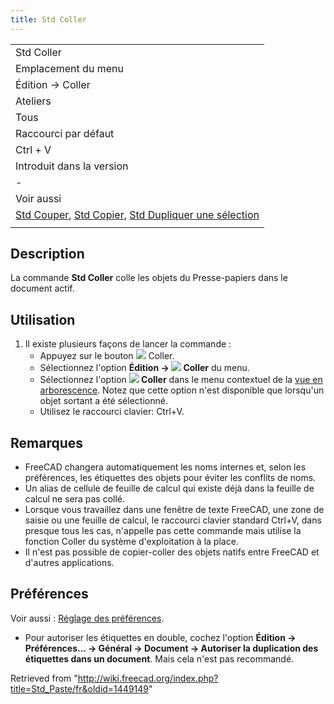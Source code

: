 ```yaml
---
title: Std Coller
---
```

|  |
| --- |
| Std Coller |
| Emplacement du menu |
| Édition → Coller |
| Ateliers |
| Tous |
| Raccourci par défaut |
| Ctrl + V |
| Introduit dans la version |
| - |
| Voir aussi |
| [Std Couper](/Std_Cut/fr "Std Cut/fr"), [Std Copier](/Std_Copy/fr "Std Copy/fr"), [Std Dupliquer une sélection](/Std_DuplicateSelection/fr "Std DuplicateSelection/fr") |
|  |

## Description

La commande **Std Coller** colle les objets du Presse-papiers dans le document actif.

## Utilisation

1. Il existe plusieurs façons de lancer la commande :
   * Appuyez sur le bouton ![](/images/Std_Paste.svg) Coller.
   * Sélectionnez l'option **Édition → ![](/images/Std_Paste.svg) Coller** du menu.
   * Sélectionnez l'option **![](/images/Std_Paste.svg) Coller** dans le menu contextuel de la [vue en arborescence](/Tree_view/fr "Tree view/fr"). Notez que cette option n'est disponible que lorsqu'un objet sortant a été sélectionné.
   * Utilisez le raccourci clavier: Ctrl+V.

## Remarques

* FreeCAD changera automatiquement les noms internes et, selon les préférences, les étiquettes des objets pour éviter les conflits de noms.
* Un alias de cellule de feuille de calcul qui existe déjà dans la feuille de calcul ne sera pas collé.
* Lorsque vous travaillez dans une fenêtre de texte FreeCAD, une zone de saisie ou une feuille de calcul, le raccourci clavier standard Ctrl+V, dans presque tous les cas, n'appelle pas cette commande mais utilise la fonction Coller du système d'exploitation à la place.
* Il n'est pas possible de copier-coller des objets natifs entre FreeCAD et d'autres applications.

## Préférences

Voir aussi : [Réglage des préférences](/Preferences_Editor/fr "Preferences Editor/fr").

* Pour autoriser les étiquettes en double, cochez l'option **Édition → Préférences... → Général → Document → Autoriser la duplication des étiquettes dans un document**. Mais cela n'est pas recommandé.

Retrieved from "<http://wiki.freecad.org/index.php?title=Std_Paste/fr&oldid=1449149>"